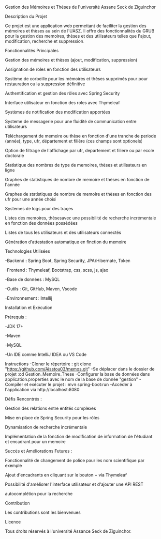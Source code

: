 Gestion des Mémoires et Thèses de l'université Assane Seck de Ziguinchor


Description du Projet

Ce projet est une application web permettant de faciliter la gestion des mémoires et thèses au sein de l'UASZ. Il offre des fonctionnalités du GRUB pour la gestion des memoires, thèses et des utilisateurs telles que l'ajout, modification, recherche et  suppression.

Fonctionnalités Principales

Gestion des mémoires et thèses (ajout, modification, suppression)

Assignation de roles en fonction des utilisateurs

Système de corbeille pour les mémoires et thèses supprimés pour pour restauration ou la suppression définitive

Authentification et gestion des rôles avec Spring Security

Interface utilisateur en fonction des roles avec Thymeleaf

Systèmes de notification des modification apportées

Systeme de messagerie pour une fluidité de communication entre utilisateurs

Téléchargement de memoire ou thèse en fonction d'une tranche de periode (année), type, ufr, département et filière (ces champs sont optionels)

Option de filtrage de l'affichage par ufr, departement et filiere ou par ecole doctorale

Statistique des nombres de type de memoires, thèses et utilisateurs en ligne

Graphes de statistiques de nombre de memoire et thèses en fonction de l'année

Graphes de statistiques de nombre de memoire et thèses en fonction des ufr pour une année choisi

Systemes de logs pour des traçes

Listes des memoires, thèsesavec une possibilité de recherche incrémentale en fonction des données possédées

Listes de tous les utilisateurs et des utilisateurs connectés

Génération d'attestation automatique en finction du memoire 



Technologies Utilisées

-Backend : Spring Boot, Spring Security, JPA/Hibernate, Token

-Frontend : Thymeleaf, Bootstrap, css, scss, js, ajax

-Base de données : MySQL

-Outils : Git, GitHub, Maven, Vscode

-Environnement : Intellij


Installation et Exécution

Prérequis : 

-JDK 17+

-Maven

-MySQL

-Un IDE comme IntelliJ IDEA ou VS Code

Instructions
-Cloner le répertoire : git clone "https://github.com/Aisstou03/memos.git"
-Se déplacer dans le dossier de projet :cd Gestion_Memoire_These
-Configurer la base de données dans application.properties avec le nom de la base de donnée "gestion"
-Compiler et exécuter le projet : mvn spring-boot:run
-Accéder à l'application via http://localhost:8080


Défis Rencontrés :

Gestion des relations entre entités complexes

Mise en place de Spring Security pour les rôles

Dynamisation de recherche incrémentale

Implémentation de la fonction de modification de information de l'étudiant et encadrant pour un memoire



Succès et Améliorations Futures :

Fonctionnalité de changement de police pour les nom scientifique par exemple

Ajout d'encadrants en cliquant sur le bouton + via Thymeleaf

Possibilité d'améliorer l'interface utilisateur et d'ajouter une API REST

autocomplétion pour la recherche



Contribution

Les contributions sont les bienvenues 



Licence

Tous droits réservés à l'université Assance Seck de Ziguinchor.
